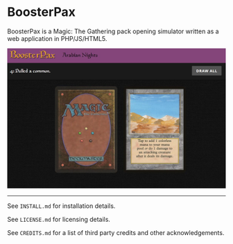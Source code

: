 
# BoosterPax

BoosterPax is a Magic: The Gathering pack opening simulator written as a web application in PHP/JS/HTML5.

![BoosterPax Screenshot](github/screenshot.jpg?raw=true "BoosterPax Screenshot")

---

See `INSTALL.md` for installation details.

See `LICENSE.md` for licensing details.

See `CREDITS.md` for a list of third party credits and other acknowledgements.

